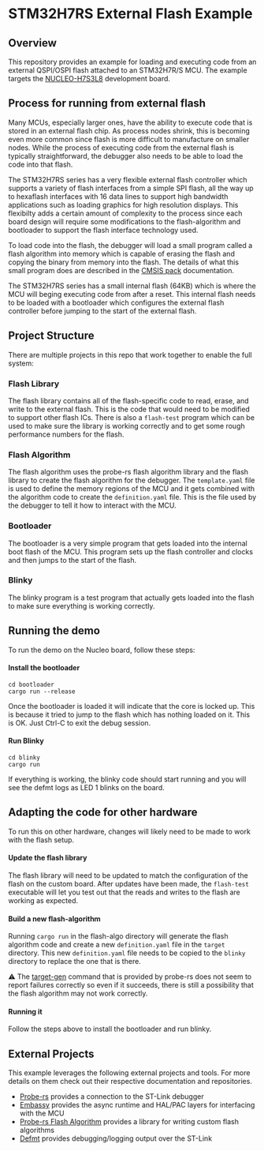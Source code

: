 # STM32H7RS External Flash Example

## Overview

This repository provides an example for loading and executing code from an external QSPI/OSPI flash
attached to an STM32H7R/S MCU. The example targets the [NUCLEO-H7S3L8](https://www.st.com/en/evaluation-tools/nucleo-h7s3l8.html) 
development board.

## Process for running from external flash

Many MCUs, especially larger ones, have the ability to execute code that is stored in an external flash
chip. As process nodes shrink, this is becoming even more common since flash is more difficult to manufacture
on smaller nodes. While the process of executing code from the external flash is typically straightforward,
the debugger also needs to be able to load the code into that flash. 

The STM32H7RS series has a very flexible external flash controller which supports a variety of flash interfaces
from a simple SPI flash, all the way up to hexaflash interfaces with 16 data lines to support high bandwidth
applications such as loading graphics for high resolution displays. This flexibilty adds a certain amount of
complexity to the process since each board design will require some modifications to the flash-algorithm and
bootloader to support the flash interface technology used.

To load code into the flash, the debugger will load a small program called a flash algorithm into memory which is 
capable of erasing the flash and copying the binary from memory into the flash. The details of what this small program
does are described in the [CMSIS pack](https://open-cmsis-pack.github.io/Open-CMSIS-Pack-Spec/main/html/flashAlgorithm.html)
documentation.

The STM32H7RS series has a small internal flash (64KB) which is where the MCU will beging executing code from after a
reset. This internal flash needs to be loaded with a bootloader which configures the external flash controller before
jumping to the start of the external flash.

## Project Structure

There are multiple projects in this repo that work together to enable the full system:

### Flash Library

The flash library contains all of the flash-specific code to read, erase, and write to the external flash. This
is the code that would need to be modified to support other flash ICs. There is also a `flash-test` program which
can be used to make sure the library is working correctly and to get some rough performance numbers for the flash.

### Flash Algorithm

The flash algorithm uses the probe-rs flash algorithm library and the flash library to create the flash algorithm
for the debugger. The `template.yaml` file is used to define the memory regions of the MCU and it gets combined with
the algorithm code to create the `definition.yaml` file. This is the file used by the debugger to tell it how to
interact with the MCU.

### Bootloader

The bootloader is a very simple program that gets loaded into the internal boot flash of the MCU. This program
sets up the flash controller and clocks and then jumps to the start of the flash.

### Blinky

The blinky program is a test program that actually gets loaded into the flash to make sure everything is working correctly.

## Running the demo

To run the demo on the Nucleo board, follow these steps:

#### Install the bootloader
```
cd bootloader
cargo run --release
```  
Once the bootloader is loaded it will indicate that the core is locked up. This is because it tried to jump to the 
flash which has nothing loaded on it. This is OK. Just Ctrl-C to exit the debug session.

#### Run Blinky
```
cd blinky
cargo run
```
If everything is working, the blinky code should start running and you will see the defmt logs as LED 1 blinks on the board.

## Adapting the code for other hardware

To run this on other hardware, changes will likely need to be made to work with the flash setup.

#### Update the flash library

The flash library will need to be updated to match the configuration of the flash on the custom board.
After updates have been made, the `flash-test` executable will let you test out that the reads and writes
to the flash are working as expected.

#### Build a new flash-algorithm

Running `cargo run` in the flash-algo directory will generate the flash algorithm code and create a new
`definition.yaml` file in the `target` directory. This new `definition.yaml` file needs to be copied to the
`blinky` directory to replace the one that is there.

:warning: The [target-gen](https://github.com/probe-rs/probe-rs/tree/master/target-gen) command that 
is provided by probe-rs does not seem to report failures correctly so even if it succeeds, there is still 
a possibility that the flash algorithm may not work correctly.

#### Running it

Follow the steps above to install the bootloader and run blinky.

## External Projects

This example leverages the following external projects and tools. For more details on them check out
their respective documentation and repositories.

- [Probe-rs](https://probe.rs/) provides a connection to the ST-Link debugger
- [Embassy](https://embassy.dev/) provides the async runtime and HAL/PAC layers for interfacing with the MCU
- [Probe-rs Flash Algorithm](https://github.com/probe-rs/flash-algorithm) provides a library for writing custom flash algorithms
- [Defmt](https://defmt.ferrous-systems.com/) provides debugging/logging output over the ST-Link
